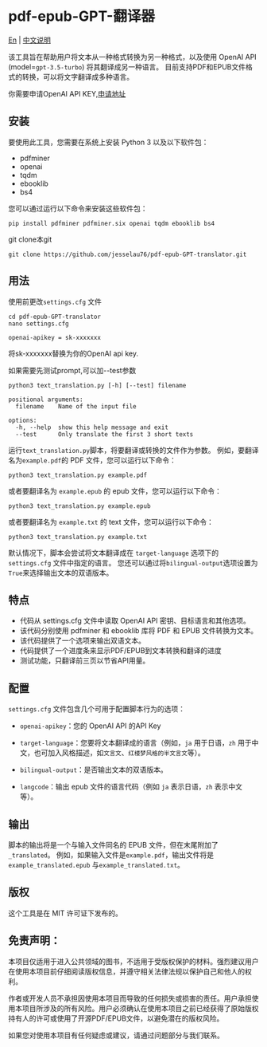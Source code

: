# pdf-epub-GPT-翻译器

[En](https://github.com/jesselau76/pdf-epub-GPT-translator/blob/main/README.md) | [中文说明](https://github.com/jesselau76/pdf-epub-GPT-translator/blob/main/README-zh.md)

该工具旨在帮助用户将文本从一种格式转换为另一种格式，以及使用 OpenAI API (model=`gpt-3.5-turbo`) 将其翻译成另一种语言。 目前支持PDF和EPUB文件格式的转换，可以将文字翻译成多种语言。

你需要申请OpenAI API KEY,[申请地址](https://platform.openai.com/)

## 安装

要使用此工具，您需要在系统上安装 Python 3 以及以下软件包：

- pdfminer
- openai
- tqdm
- ebooklib
- bs4

您可以通过运行以下命令来安装这些软件包：
```
pip install pdfminer pdfminer.six openai tqdm ebooklib bs4
```

git clone本git

```
git clone https://github.com/jesselau76/pdf-epub-GPT-translator.git
```

## 用法

使用前更改`settings.cfg` 文件

```
cd pdf-epub-GPT-translator
nano settings.cfg
```

```
openai-apikey = sk-xxxxxxx
```

将sk-xxxxxxx替换为你的OpenAI api key.

如果需要先测试prompt,可以加--test参数

```
python3 text_translation.py [-h] [--test] filename

positional arguments:
  filename    Name of the input file

options:
  -h, --help  show this help message and exit
  --test      Only translate the first 3 short texts
```

运行`text_translation.py`脚本，将要翻译或转换的文件作为参数。 例如，要翻译名为`example.pdf`的 PDF 文件，您可以运行以下命令：

```
python3 text_translation.py example.pdf
```
或者要翻译名为 `example.epub` 的 epub 文件，您可以运行以下命令：
```
python3 text_translation.py example.epub
```
或者要翻译名为 `example.txt` 的 text 文件，您可以运行以下命令：
```
python3 text_translation.py example.txt
```
默认情况下，脚本会尝试将文本翻译成在 `target-language` 选项下的 `settings.cfg` 文件中指定的语言。 您还可以通过将`bilingual-output`选项设置为`True`来选择输出文本的双语版本。

## 特点
- 代码从 settings.cfg 文件中读取 OpenAI API 密钥、目标语言和其他选项。
- 该代码分别使用 pdfminer 和 ebooklib 库将 PDF 和 EPUB 文件转换为文本。
- 该代码提供了一个选项来输出双语文本。
- 代码提供了一个进度条来显示PDF/EPUB到文本转换和翻译的进度
- 测试功能，只翻译前三页以节省API用量。
## 配置

`settings.cfg` 文件包含几个可用于配置脚本行为的选项：

- `openai-apikey`：您的 OpenAI API 的API Key
- `target-language`：您要将文本翻译成的语言（例如，`ja` 用于日语，`zh` 用于中文，也可加入风格描述，如`文言文`、`红楼梦风格的半文言文`等）。


- `bilingual-output`：是否输出文本的双语版本。
- `langcode`：输出 epub 文件的语言代码（例如 `ja` 表示日语，`zh` 表示中文等）。

## 输出


脚本的输出将是一个与输入文件同名的 EPUB 文件，但在末尾附加了`_translated`。 例如，如果输入文件是`example.pdf`，输出文件将是`example_translated.epub` 与`example_translated.txt`。

## 版权

这个工具是在 MIT 许可证下发布的。

## 免责声明：

本项目仅适用于进入公共领域的图书，不适用于受版权保护的材料。强烈建议用户在使用本项目前仔细阅读版权信息，并遵守相关法律法规以保护自己和他人的权利。

作者或开发人员不承担因使用本项目而导致的任何损失或损害的责任。用户承担使用本项目所涉及的所有风险。用户必须确认在使用本项目之前已经获得了原始版权持有人的许可或使用了开源PDF/EPUB文件，以避免潜在的版权风险。

如果您对使用本项目有任何疑虑或建议，请通过问题部分与我们联系。
